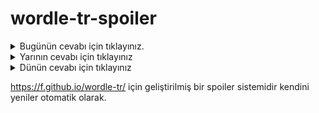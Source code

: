 # wordle-tr-spoiler

<details>
  <summary>Bugünün cevabı için tıklayınız.</summary>
  <br>
    <b> gabro </b>
</details>

<details>
  <summary>Yarının cevabı için tıklayınız</summary>
  <br>
   <b> tomak </b>
</details>

<details>
  <summary>Dünün cevabı için tıklayınız </summary>
  <br>
  <b> keşen </b>
</details>

https://f.github.io/wordle-tr/ için geliştirilmiş bir spoiler sistemidir kendini yeniler otomatik olarak.


